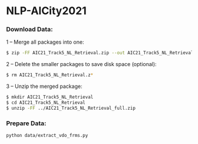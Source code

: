 # NLP-AICity2021

### Download Data: 
1 – Merge all packages into one:
```bash
$ zip -FF AIC21_Track5_NL_Retrieval.zip --out AIC21_Track5_NL_Retrieval_full.zip
```
2 – Delete the smaller packages to save disk space (optional):
```bash
$ rm AIC21_Track5_NL_Retrieval.z*
```
3 – Unzip the merged package:
```bash
$ mkdir AIC21_Track5_NL_Retrieval
$ cd AIC21_Track5_NL_Retrieval
$ unzip -FF ../AIC21_Track5_NL_Retrieval_full.zip
```

### Prepare Data: 
```
python data/extract_vdo_frms.py
```

